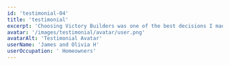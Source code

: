 ```yaml
---
id: 'testimonial-04'
title: 'testimonial'
excerpt: 'Choosing Victory Builders was one of the best decisions I made. Their ability to create a space that feels like ‘me’ was impressive. I am absolutely delighted with my new home. My home feels both luxurious and comfortable.'
avatar: '/images/testimonial/avatar/user.png'
avatarAlt: 'Testimonial Avatar'
userName: 'James and Olivia H'
userOccupation: ' Homeowners'
---
```

